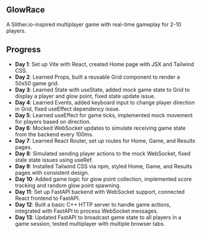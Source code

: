 ## GlowRace
A Slither.io-inspired multiplayer game with real-time gameplay for 2-10 players.

## Progress
- **Day 1**: Set up Vite with React, created Home page with JSX and Tailwind CSS.
- **Day 2**: Learned Props, built a reusable Grid component to render a 50x50 game grid.
- **Day 3**: Learned State with useState, added mock game state to Grid to display a player and glow point, fixed state update issue.
- **Day 4**: Learned Events, added keyboard input to change player direction in Grid, fixed useEffect dependency issue.
- **Day 5**: Learned useEffect for game ticks, implemented mock movement for players based on direction.
- **Day 6**: Mocked WebSocket updates to simulate receiving game state from the backend every 100ms.
- **Day 7**: Learned React Router, set up routes for Home, Game, and Results pages.
- **Day 8**: Simulated sending player actions to the mock WebSocket, fixed stale state issues using useRef.
- **Day 9**: Installed Tailwind CSS via npm, styled Home, Game, and Results pages with consistent design.
- **Day 10**: Added game logic for glow point collection, implemented score tracking and random glow point spawning.
- **Day 11**: Set up FastAPI backend with WebSocket support, connected React frontend to FastAPI.
- **Day 12**: Built a basic C++ HTTP server to handle game actions, integrated with FastAPI to process WebSocket messages.
- **Day 13**: Updated FastAPI to broadcast game state to all players in a game session, tested multiplayer with multiple browser tabs.